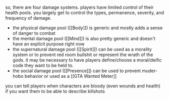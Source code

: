 so, there are four damage systems. players have limited control of their health pools. you largely get to control the types, permanence, severity, and frequency of damage.

- the physical damage pool ([[Body]]) is generic and mostly adds a sense of danger to combat
- the mental damage pool ([[Mind]]) is also pretty generic and doesn't have an explicit purpose right now
- the supernatural damage pool ([[Spirit]]) can be used as a morality system or to prevent red room bullshit or represent the wrath of the gods. it may be necessary to have players define/choose a moral/deific code they want to be held to.
- the social damage pool ([[Presence]]) can be used to prevent muder-hobo behavior or used as a [[GTA Wanted Meter]]

you can tell players when characters are bloody (even wounds and health) if you want them to be able to describe killshots